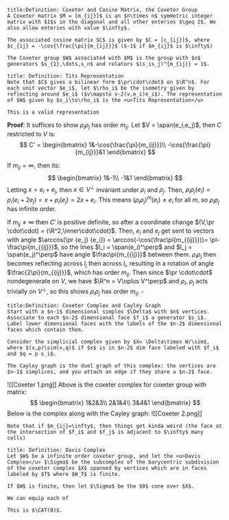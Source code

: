 ```ad-Definition
title:Definition: Coxeter and Cosine Matrix, the Coxeter Group
A Coxeter matrix $M = [m_{ij}]$ is an $n\times n$ symmetric integer matrix with $1$s in the diagonal and all other enteries $\geq 2$. We also allow enteries with value $\infty$.

The associated cosine matrix $C$ is given by $C = [c_{ij}]$, where $c_{ij} = -\cos{\frac{\pi}{m_{ij}}}$ ($-1$ if $m_{ij}$ is $\infty$)

The Coxeter group $W$ associated with $M$ is the group with $n$ generators $s_{1},\dots,s_n$ and relators $(s_is_j)^{m_{ij}} = 1$.
```
```ad-Definition
title: Definition: Tits Representation
Note that $C$ gives a bilinear form $\pr\cdot\cdot$ on $\R^n$. For each unit vector $e_i$, let $\rho_i$ be the isometry given by reflecting around $e_i$ ($v\mapsto v-2(v,e_i)e_i$). The representation of $W$ given by $s_i\to\rho_i$ is the <u>Tits Representation</u>
```
```ad-Proposition
This is a valid representation
```
__Proof__: It suffices to show $\rho_i\rho_j$ has order $m_{ij}$. Let $V = \span(e_i,e_j)$, then $C$ restricted to $V$ is:
$$
C' = \begin{bmatrix}
1&-\cos{\frac{\pi}{m_{ij}}}\\
-\cos{\frac{\pi}{m_{ij}}}&1
\end{bmatrix}
$$

If $m_{ij} =\infty$, then its:
$$
\begin{bmatrix}
1&-1\\
-1&1
\end{bmatrix}
$$
Letting $x = e_i+e_j$, then $x\in V^\perp$ invariant under $\rho_i$ and $\rho_j$. Then, $\rho_i\rho_j(e_i) = \rho_i(e_i+2e_j) = x + \rho_i(e_j) = 2x+e_i$. This means $(\rho_i\rho_j)^m(e_i)\neq e_i$ for all $m$, so $\rho_i\rho_j$ has infinite order.

If $m_{ij} \neq \infty$ then $C'$ is positive definite, so after a coordinate change $(V,\pr \cdot\cdot) = (\R^2,\inner\cdot\cdot)$. Then, $e_i$ and $e_j$ get sent to vectors with angle $\arccos(\pr {e_j} {e_i}) = \arccos(-\cos(\frac\pi{m_{{ij}}}))= \pi-\frac\pi{m_{{ij}}}$, so the lines $l_i = \span(e_i)^\perp$ and $l_j = \span(e_j)^\perp$ have angle $\frac\pi{m_{{ij}}}$ between them. $\rho_i\rho_j$ then becomes reflecting across $l_j$ then across $l_i$, resulting in a rotation  of angle $\frac{2\pi}{m_{{ij}}}$, which has order $m_{ij}$. Then since $\pr \cdot\cdot$ nondegenerate on $V$, we have  $\R^n = V\oplus V^\perp$ and $\rho_i$, $\rho_j$ acts trivially on $V^\perp$, so this shows  $\rho_i\rho_j$ has order $m_{ij}$. $\square$

```ad-Definition
title:Definition: Coxeter Complex and Cayley Graph
Start with a $n-1$ dimensional simplex $\Delta$ with $n$ vertices. Associate to each $n-2$ dimensional face $f_i$ a generator $s_i$. Label lower dimensional faces with the labels of the $n-2$ dimensional faces which contain them.

Consider the simplicial complex given by $X= \Delta\times W/\sim$, where $(x,p)\sim(x,q)$ if $x$ is in $n-2$ dim face labeled with $f_i$ and $q = p s_i$.

The Cayley graph is the duel graph of this complex: the vertices are $n-1$ simplices, and you attach an edge if they share a $n-2$ face.
```
![[Coxeter 1.png]]
Above is the coxeter complex for coxeter group with matrix:
$$
\begin{bmatrix}
1&2&3\\
2&1&4\\
3&4&1
\end{bmatrix}
$$
Below is the complex along with the Cayley graph:
![[Coxeter 2.png]]
```ad-Remark
Note that if $m_{ij}=\infty$, then things get kinda weird (the face at the intersection of $f_i$ and $f_j$ is adjacent to $\infty$ many cells)

```

```ad-Definition
title: Definition: Davis Complex
Let $W$ be a infinite order coxeter group, and let the <u>Davis Complex</u> $\Sigma$ be the subcomplex of the barycentric subdivision of the coxeter complex $X$ spanned by vertices which are in faces labeled by $T$ where $W_T$ is finite.

If $W$ is finite, then let $\Sigma$ be the $0$ cone over $X$.

We can equip each of 
```

```ad-Proposition
This is $\CAT(0)$.
```
